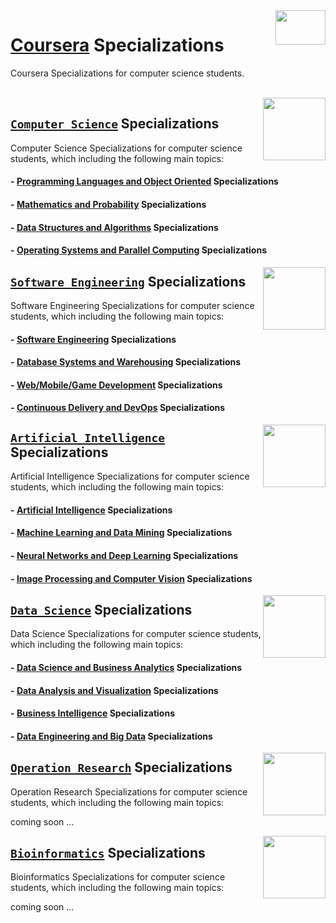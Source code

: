 <img align="right" width="80" height="55" src="https://github.com/cs-MohamedAyman/Coursera-Specializations/blob/master/organizations-logos/coursera.jpg">

# [Coursera](https://www.coursera.org/) Specializations
Coursera Specializations for computer science students.

<br>
<img align="right" width="100" height="100" src="https://github.com/cs-MohamedAyman/cs-MohamedAyman/blob/main/repos-logos/computer-science-department.jpg">

## [`Computer Science`](https://github.com/cs-MohamedAyman/Coursera-Specializations/blob/master/Computer-Science-Specializations/README.md) Specializations
Computer Science Specializations for computer science students, which including the following main topics:

#### - [Programming Languages and Object Oriented](https://github.com/cs-MohamedAyman/Coursera-Specializations/blob/master/Computer-Science-Specializations/README.md) Specializations
#### - [Mathematics and Probability](https://github.com/cs-MohamedAyman/Coursera-Specializations/blob/master/Computer-Science-Specializations/README.md) Specializations
#### - [Data Structures and Algorithms](https://github.com/cs-MohamedAyman/Coursera-Specializations/blob/master/Computer-Science-Specializations/README.md) Specializations
#### - [Operating Systems and Parallel Computing](https://github.com/cs-MohamedAyman/Coursera-Specializations/blob/master/Computer-Science-Specializations/README.md) Specializations

<img align="right" width="100" height="100" src="https://github.com/cs-MohamedAyman/cs-MohamedAyman/blob/main/repos-logos/software-engineering-department.jpg">

## [`Software Engineering`](https://github.com/cs-MohamedAyman/Coursera-Specializations/tree/master/Software-Engineering-Specializations/README.md) Specializations
Software Engineering Specializations for computer science students, which including the following main topics:

#### - [Software Engineering](https://github.com/cs-MohamedAyman/Coursera-Specializations/tree/master/Software-Engineering-Specializations/README.md) Specializations
#### - [Database Systems and Warehousing](https://github.com/cs-MohamedAyman/Coursera-Specializations/tree/master/Software-Engineering-Specializations/README.md) Specializations
#### - [Web/Mobile/Game Development](https://github.com/cs-MohamedAyman/Coursera-Specializations/tree/master/Software-Engineering-Specializations/README.md) Specializations
#### - [Continuous Delivery and DevOps](https://github.com/cs-MohamedAyman/Coursera-Specializations/tree/master/Software-Engineering-Specializations/README.md) Specializations

<img align="right" width="100" height="100" src="https://github.com/cs-MohamedAyman/cs-MohamedAyman/blob/main/repos-logos/artificial-intelligence-department.jpg">

## [`Artificial Intelligence`](https://github.com/cs-MohamedAyman/Coursera-Specializations/tree/master/Artificial-Intelligence-Specializations/README.md) Specializations
Artificial Intelligence Specializations for computer science students, which including the following main topics:

#### - [Artificial Intelligence](https://github.com/cs-MohamedAyman/Coursera-Specializations/tree/master/Artificial-Intelligence-Specializations/README.md) Specializations
#### - [Machine Learning and Data Mining](https://github.com/cs-MohamedAyman/Coursera-Specializations/tree/master/Artificial-Intelligence-Specializations/README.md) Specializations
#### - [Neural Networks and Deep Learning](https://github.com/cs-MohamedAyman/Coursera-Specializations/tree/master/Artificial-Intelligence-Specializations/README.md) Specializations
#### - [Image Processing and Computer Vision](https://github.com/cs-MohamedAyman/Coursera-Specializations/tree/master/Artificial-Intelligence-Specializations/README.md) Specializations

<img align="right" width="100" height="100" src="https://github.com/cs-MohamedAyman/cs-MohamedAyman/blob/main/repos-logos/data-science-department.jpg">

## [`Data Science`](https://github.com/cs-MohamedAyman/Coursera-Specializations/tree/master/Data-Science-Specializations/README.md) Specializations
Data Science Specializations for computer science students, which including the following main topics:

#### - [Data Science and Business Analytics](https://github.com/cs-MohamedAyman/Coursera-Specializations/tree/master/Data-Science-Specializations/README.md) Specializations
#### - [Data Analysis and Visualization](https://github.com/cs-MohamedAyman/Coursera-Specializations/tree/master/Data-Science-Specializations/README.md) Specializations
#### - [Business Intelligence](https://github.com/cs-MohamedAyman/Coursera-Specializations/tree/master/Data-Science-Specializations/README.md) Specializations
#### - [Data Engineering and Big Data](https://github.com/cs-MohamedAyman/Coursera-Specializations/tree/master/Data-Science-Specializations/README.md) Specializations

<img align="right" width="100" height="100" src="https://github.com/cs-MohamedAyman/cs-MohamedAyman/blob/main/repos-logos/operation-research-department.jpg">

## [`Operation Research`](https://github.com/cs-MohamedAyman/Coursera-Specializations/blob/master/Operation-Research-Specializations/README.md) Specializations
Operation Research Specializations for computer science students, which including the following main topics:

coming soon ...

<img align="right" width="100" height="100" src="https://github.com/cs-MohamedAyman/cs-MohamedAyman/blob/main/repos-logos/bioinformatics-department.jpg">

## [`Bioinformatics`](https://github.com/cs-MohamedAyman/Coursera-Specializations/blob/master/Bioinformatics-Specializations/README.md) Specializations
Bioinformatics Specializations for computer science students, which including the following main topics:

coming soon ...
